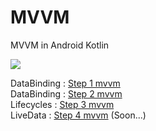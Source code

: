 # MVVM
MVVM in Android Kotlin

![](https://github.com/alirezabashi98/MVVM/raw/master/mvvm.png)

DataBinding : <a href="https://github.com/alirezabashi98/MVVM/tree/step1">Step 1 mvvm</a><br>
DataBinding : <a href="https://github.com/alirezabashi98/MVVM/tree/step2">Step 2 mvvm</a><br>
Lifecycles : <a href="https://github.com/alirezabashi98/MVVM/tree/step3">Step 3 mvvm</a><br>
LiveData : <a href="https://github.com/alirezabashi98/MVVM/tree/step4">Step 4 mvvm</a> (Soon...)
